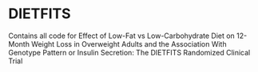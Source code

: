 # DIETFITS
Contains all code for Effect of Low-Fat vs Low-Carbohydrate Diet on 12-Month Weight Loss in Overweight Adults and the Association With Genotype Pattern or Insulin Secretion: The DIETFITS Randomized Clinical Trial
